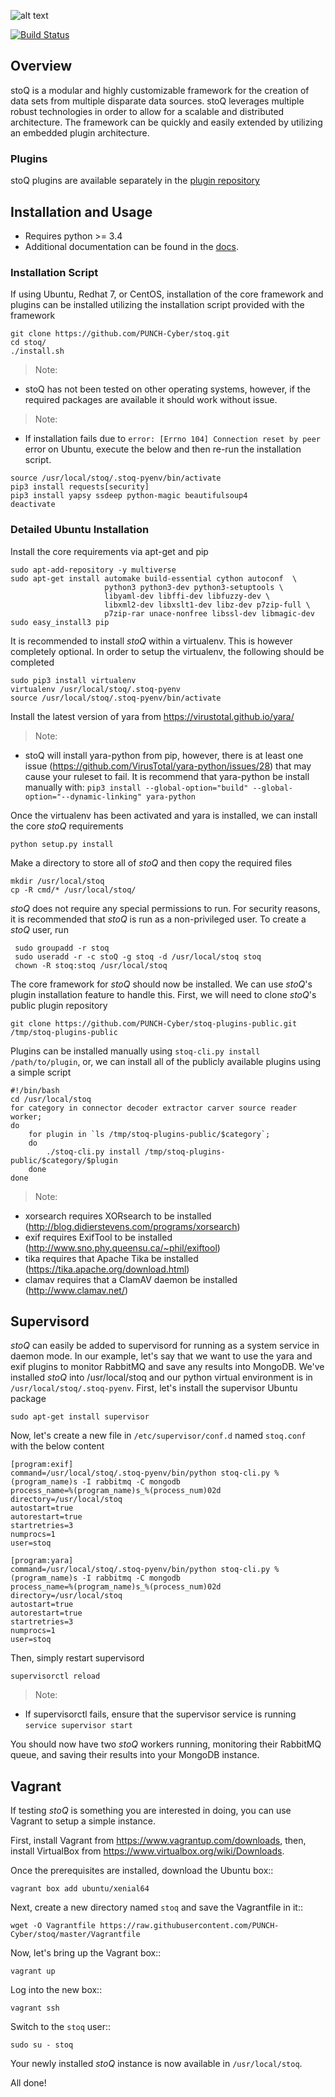 
![alt text](http://stoq.punchcyber.com/i/logo_stoq_mark.png "stoQ")

[![Build Status](https://travis-ci.org/PUNCH-Cyber/stoq.svg?branch=master)](https://travis-ci.org/PUNCH-Cyber/stoq)

## Overview

stoQ is a modular and highly customizable framework for the creation of data
sets from multiple disparate data sources. stoQ leverages multiple robust
technologies in order to allow for a scalable and distributed architecture.
The framework can be quickly and easily extended by utilizing an embedded
plugin architecture.

### Plugins

stoQ plugins are available separately in the [plugin repository](https://github.com/PUNCH-Cyber/stoq-plugins-public)


## Installation and Usage

 - Requires python >= 3.4
 - Additional documentation can be found in the [docs](http://stoq.punchcyber.com/docs/).


### Installation Script

If using Ubuntu, Redhat 7, or CentOS, installation of the core framework and
plugins can be installed utilizing the installation script provided with the
framework

    git clone https://github.com/PUNCH-Cyber/stoq.git
    cd stoq/
    ./install.sh

> Note:
  - stoQ has not been tested on other operating systems, however,
  if the required packages are available it should work without issue.


> Note:
  - If installation fails due to ```error: [Errno 104] Connection reset by peer``` error
  on Ubuntu, execute the below and then re-run the installation script.
  ```
  source /usr/local/stoq/.stoq-pyenv/bin/activate
  pip3 install requests[security]
  pip3 install yapsy ssdeep python-magic beautifulsoup4
  deactivate
  ```

### Detailed Ubuntu Installation

Install the core requirements via apt-get and pip

    sudo apt-add-repository -y multiverse
    sudo apt-get install automake build-essential cython autoconf  \
                         python3 python3-dev python3-setuptools \
                         libyaml-dev libffi-dev libfuzzy-dev \
                         libxml2-dev libxslt1-dev libz-dev p7zip-full \
                         p7zip-rar unace-nonfree libssl-dev libmagic-dev
    sudo easy_install3 pip


It is recommended to install *stoQ* within a virtualenv. This is however
completely optional.  In order to setup the virtualenv, the following should be
completed

    sudo pip3 install virtualenv
    virtualenv /usr/local/stoq/.stoq-pyenv
    source /usr/local/stoq/.stoq-pyenv/bin/activate

Install the latest version of yara from https://virustotal.github.io/yara/

> Note:
  - stoQ will install yara-python from pip, however, there is at least one
  issue (https://github.com/VirusTotal/yara-python/issues/28) that may
  cause your ruleset to fail. It is recommend that yara-python be
  install manually with:
  ```pip3 install --global-option="build" --global-option="--dynamic-linking" yara-python```

Once the virtualenv has been activated and yara is installed, we can install
the core *stoQ* requirements

    python setup.py install

Make a directory to store all of *stoQ* and then copy the required files

    mkdir /usr/local/stoq
    cp -R cmd/* /usr/local/stoq/

*stoQ* does not require any special permissions to run. For security reasons,
it is recommended that *stoQ* is run as a non-privileged user. To create a
*stoQ* user, run

     sudo groupadd -r stoq
     sudo useradd -r -c stoQ -g stoq -d /usr/local/stoq stoq
     chown -R stoq:stoq /usr/local/stoq

The core framework for *stoQ* should now be installed. We can use *stoQ*'s plugin
installation feature to handle this. First, we will need to clone *stoQ*'s public
plugin repository

    git clone https://github.com/PUNCH-Cyber/stoq-plugins-public.git /tmp/stoq-plugins-public

Plugins can be installed manually using ```stoq-cli.py install /path/to/plugin```,
or, we can install all of the publicly available plugins using a simple script

    #!/bin/bash
    cd /usr/local/stoq
    for category in connector decoder extractor carver source reader worker;
    do
        for plugin in `ls /tmp/stoq-plugins-public/$category`;
        do
            ./stoq-cli.py install /tmp/stoq-plugins-public/$category/$plugin
        done
    done

> Note:
 - xorsearch requires XORsearch to be installed (http://blog.didierstevens.com/programs/xorsearch)
 - exif requires ExifTool to be installed (http://www.sno.phy.queensu.ca/~phil/exiftool)
 - tika requires that Apache Tika be installed (https://tika.apache.org/download.html)
 - clamav requires that a ClamAV daemon be installed (http://www.clamav.net/)


## Supervisord

*stoQ* can easily be added to supervisord for running as a system service in
daemon mode. In our example, let's say that we want to use the yara and exif
plugins to monitor RabbitMQ and save any results into MongoDB. We've installed
*stoQ* into /usr/local/stoq and our python virtual environment is in
```/usr/local/stoq/.stoq-pyenv```. First, let's install the supervisor Ubuntu package

    sudo apt-get install supervisor


Now, let's create a new file in ```/etc/supervisor/conf.d``` named ```stoq.conf```
with the below content

    [program:exif]
    command=/usr/local/stoq/.stoq-pyenv/bin/python stoq-cli.py %(program_name)s -I rabbitmq -C mongodb
    process_name=%(program_name)s_%(process_num)02d
    directory=/usr/local/stoq
    autostart=true
    autorestart=true
    startretries=3
    numprocs=1
    user=stoq

    [program:yara]
    command=/usr/local/stoq/.stoq-pyenv/bin/python stoq-cli.py %(program_name)s -I rabbitmq -C mongodb
    process_name=%(program_name)s_%(process_num)02d
    directory=/usr/local/stoq
    autostart=true
    autorestart=true
    startretries=3
    numprocs=1
    user=stoq


Then, simply restart supervisord

    supervisorctl reload


> Note:
  - If supervisorctl fails, ensure that the supervisor service is running
  ```service supervisor start```

You should now have two *stoQ* workers running, monitoring their RabbitMQ queue,
and saving their results into your MongoDB instance.

## Vagrant

If testing *stoQ* is something you are interested in doing, you can use Vagrant
to setup a simple instance.

First, install Vagrant from https://www.vagrantup.com/downloads, then, install
VirtualBox from https://www.virtualbox.org/wiki/Downloads.

Once the prerequisites are installed, download the Ubuntu box::

    vagrant box add ubuntu/xenial64

Next, create a new directory named ```stoq``` and save the Vagrantfile in it::

    wget -O Vagrantfile https://raw.githubusercontent.com/PUNCH-Cyber/stoq/master/Vagrantfile


Now, let's bring up the Vagrant box::

    vagrant up


Log into the new box::

    vagrant ssh


Switch to the ```stoq``` user::

    sudo su - stoq


Your newly installed *stoQ* instance is now available in ``/usr/local/stoq``.

All done!
